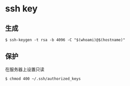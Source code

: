 # ssh key

## 生成

```
$ ssh-keygen -t rsa -b 4096 -C "$(whoami)@$(hostname)"
```


## 保护

在服务器上设置只读

```
$ chmod 400 ~/.ssh/authorized_keys
```
